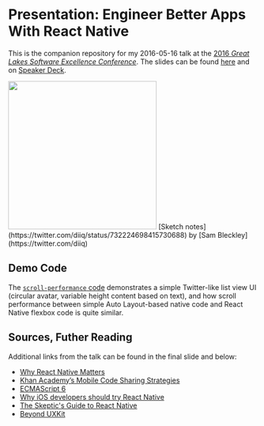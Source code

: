 # Presentation: Engineer Better Apps With React Native

This is the companion repository for my 2016-05-16 talk at the [2016 _Great
Lakes Software Excellence Conference_][glsec]. The slides can be found
[here][pdf] and on [Speaker Deck][sd].

[glsec]: http://glsec.softwaregr.org/
[pdf]: /slides.pdf
[sd]: https://speakerdeck.com/andrewsardone/engineering-better-apps-with-react-native

<img src="https://www.dropbox.com/s/maeez7sk8up7bxp/Photo%20May%2016%2C%2013%2020%2006.jpg?raw=1" width=300 />
[Sketch notes](https://twitter.com/diiq/status/732224698415730688) by [Sam Bleckley](https://twitter.com/diiq)

## Demo Code

The [`scroll-performance` code][sp] demonstrates a simple Twitter-like list
view UI (circular avatar, variable height content based on text), and how
scroll performance between simple Auto Layout-based native code and React
Native flexbox code is quite similar.

[sp]: /scroll-performance

## Sources, Futher Reading

Additional links from the talk can be found in the final slide and below:

- [Why React Native Matters](http://joshaber.github.io/2015/01/30/why-react-native-matters/)
- [Khan Academy’s Mobile Code Sharing Strategies](https://docs.google.com/document/d/1zEBxHsbXaKlvzwYxzoElkF8K8rZ0vaXmiWoLUtsd0Tg)
- [ECMAScript 6](http://git.io/es6features)
- [Why iOS developers should try React Native](http://buildwithreact.com/article/why-react-native-for-ios-devs)
- [The Skeptic's Guide to React Native](https://shift.infinite.red/the-skeptic-s-guide-to-react-native-41677361dc23#.600yctlbf)
- [Beyond UXKit](http://robb.is/thinking-about/beyond-uxkit/)
